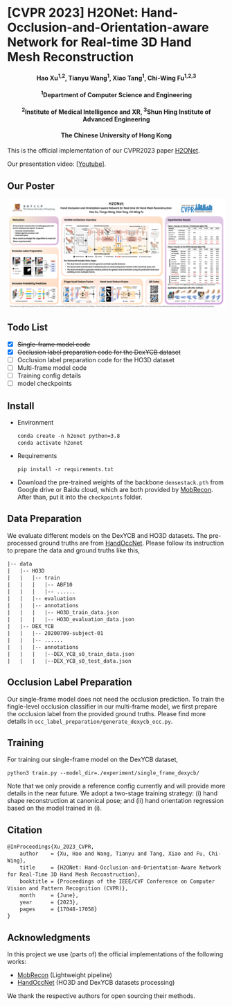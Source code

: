# [CVPR 2023] H2ONet: Hand-Occlusion-and-Orientation-aware Network for Real-time 3D Hand Mesh Reconstruction

<h4 align = "center">Hao Xu<sup>1,2</sup>, Tianyu Wang<sup>1</sup>, Xiao Tang<sup>1</sup>, Chi-Wing Fu<sup>1,2,3</sup></h4>
<h4 align = "center"> <sup>1</sup>Department of Computer Science and Engineering</center></h4>
<h4 align = "center"> <sup>2</sup>Institute of Medical Intelligence and XR, <sup>3</sup>Shun Hing Institute of Advanced Engineering</center></h4>
<h4 align = "center"> The Chinese University of Hong Kong</center></h4>

This is the official implementation of our CVPR2023 paper [H2ONet](https://openaccess.thecvf.com/content/CVPR2023/papers/Xu_H2ONet_Hand-Occlusion-and-Orientation-Aware_Network_for_Real-Time_3D_Hand_Mesh_Reconstruction_CVPR_2023_paper.pdf).

Our presentation video: [[Youtube](https://www.youtube.com/watch?v=JN-G8ePC3Mk)].

## Our Poster

![poster](./files/poster.png)

## Todo List

* [X] ~~Single-frame model code~~
* [X] ~~Occlusion label preparation code for the DexYCB dataset~~
* [ ] Occlusion label preparation code for the HO3D dataset
* [ ] Multi-frame model code
* [ ] Training config details
* [ ] model checkpoints

## Install

* Environment
  ```
  conda create -n h2onet python=3.8
  conda activate h2onet
  ```
* Requirements
  ```
  pip install -r requirements.txt
  ```
* Download the pre-trained weights of the backbone `densestack.pth` from Google drive or Baidu cloud, which are both provided by [MobRecon](https://github.com/SeanChenxy/HandMesh). After than, put it into the `checkpoints` folder.

## Data Preparation

We evaluate different models on the DexYCB and HO3D datasets. The pre-processed ground truths are from [HandOccNet](https://github.com/namepllet/HandOccNet). Please follow its instruction to prepare the data and ground truths like this,

```
|-- data  
|   |-- HO3D
|   |   |-- train
|   |   |   |-- ABF10
|   |   |   |-- ......
|   |   |-- evaluation
|   |   |-- annotations
|   |   |   |-- HO3D_train_data.json
|   |   |   |-- HO3D_evaluation_data.json
|   |-- DEX_YCB
|   |   |-- 20200709-subject-01
|   |   |-- ......
|   |   |-- annotations
|   |   |   |--DEX_YCB_s0_train_data.json
|   |   |   |--DEX_YCB_s0_test_data.json
```



## Occlusion Label Preparation

Our single-frame model does not need the occlusion prediction. To train the fingle-level occlusion classifier in our multi-frame model, we first prepare the occlusion label from the provided ground truths. Please find more details in `occ_label_preparation/generate_dexycb_occ.py`.

## Training

For training our single-frame model on the DexYCB dataset,

```
python3 train.py --model_dir=./experiment/single_frame_dexycb/
```

Note that we only provide a reference config currently and will provide more details in the near future. We adopt a two-stage training strategy: (i) hand shape reconstruction at canonical pose; and (ii) hand orientation regression based on the model trained in (i).

## Citation

```
@InProceedings{Xu_2023_CVPR,
    author    = {Xu, Hao and Wang, Tianyu and Tang, Xiao and Fu, Chi-Wing},
    title     = {H2ONet: Hand-Occlusion-and-Orientation-Aware Network for Real-Time 3D Hand Mesh Reconstruction},
    booktitle = {Proceedings of the IEEE/CVF Conference on Computer Vision and Pattern Recognition (CVPR)},
    month     = {June},
    year      = {2023},
    pages     = {17048-17058}
}
```

## Acknowledgments

In this project we use (parts of) the official implementations of the following works:

* [MobRecon](https://github.com/SeanChenxy/HandMesh) (Lightweight pipeline)
* [HandOccNet](https://github.com/namepllet/HandOccNet) (HO3D and DexYCB datasets processing)

We thank the respective authors for open sourcing their methods.
